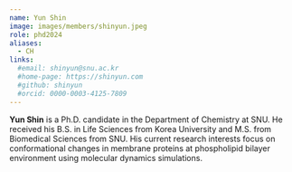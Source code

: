 ```yaml
---
name: Yun Shin
image: images/members/shinyun.jpeg
role: phd2024
aliases:
  - CH
links: 
  #email: shinyun@snu.ac.kr
  #home-page: https://shinyun.com
  #github: shinyun
  #orcid: 0000-0003-4125-7809
---
```


**Yun Shin** is a Ph.D. candidate in the Department of Chemistry at SNU. He received his B.S. in Life Sciences from Korea University and M.S. from Biomedical Sciences from SNU. His current research interests focus on conformational changes in membrane proteins at phospholipid bilayer environment using molecular dynamics simulations.
